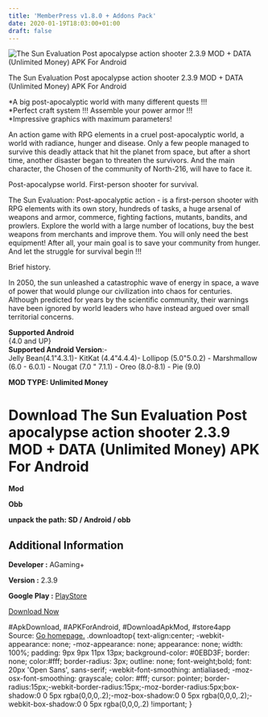 ```yaml
---
title: 'MemberPress v1.8.0 + Addons Pack'
date: 2020-01-19T18:03:00+01:00
draft: false
---
```


![The Sun Evaluation Post apocalypse action shooter 2.3.9 MOD + DATA (Unlimited Money) APK For Android](https://i1.wp.com/apkhome.net/wp-content/uploads/2020/01/The-Sun-Evaluation-Post-apocalypse-action-shooter-2.3.9-MOD-DATA-Unlimited-Money.png "The Sun Evaluation Post apocalypse action shooter 2.3.9 MOD + DATA (Unlimited Money) APK For Android")

  

The Sun Evaluation Post apocalypse action shooter 2.3.9 MOD + DATA (Unlimited Money) APK For Android

\*A big post-apocalyptic world with many different quests !!!  
\*Perfect craft system !!! Assemble your power armor !!!  
\*Impressive graphics with maximum parameters!

An action game with RPG elements in a cruel post-apocalyptic world, a world with radiance, hunger and disease. Only a few people managed to survive this deadly attack that hit the planet from space, but after a short time, another disaster began to threaten the survivors. And the main character, the Chosen of the community of North-216, will have to face it.

Post-apocalypse world. First-person shooter for survival.

The Sun Evaluation: Post-apocalyptic action - is a first-person shooter with RPG elements with its own story, hundreds of tasks, a huge arsenal of weapons and armor, commerce, fighting factions, mutants, bandits, and prowlers. Explore the world with a large number of locations, buy the best weapons from merchants and improve them. You will only need the best equipment! After all, your main goal is to save your community from hunger. And let the struggle for survival begin !!!

Brief history.

In 2050, the sun unleashed a catastrophic wave of energy in space, a wave of power that would plunge our civilization into chaos for centuries. Although predicted for years by the scientific community, their warnings have been ignored by world leaders who have instead argued over small territorial concerns.

**Supported Android**  
{4.0 and UP}  
**Supported Android Version**:-  
Jelly Bean(4.1"4.3.1)- KitKat (4.4"4.4.4)- Lollipop (5.0"5.0.2) - Marshmallow (6.0 - 6.0.1) - Nougat (7.0 " 7.1.1) - Oreo (8.0-8.1) - Pie (9.0)

**MOD TYPE: Unlimited Money**

Download The Sun Evaluation Post apocalypse action shooter 2.3.9 MOD + DATA (Unlimited Money) APK For Android
=============================================================================================================

**Mod**

**Obb**

**unpack the path: SD / Android / obb**

Additional Information
----------------------

**Developer :** AGaming+

**Version :** 2.3.9

**Google Play :** [PlayStore](https://play.google.com/store/apps/details?id=com.agaming.thesun)

  

[Download Now](https://store4app.co/post/the-sun-evaluation-post-apocalypse-action-shooter-2-3-9-mod-data-unlimited-money-apk-for-android_1579454007)

  
#ApkDownload, #APKForAndroid, #DownloadApkMod, #store4app  
Source: [Go homepage.](https://store4app.co/post/the-sun-evaluation-post-apocalypse-action-shooter-2-3-9-mod-data-unlimited-money-apk-for-android_1579454007) .downloadtop{ text-align:center; -webkit-appearance: none; -moz-appearance: none; appearance: none; width: 100%; padding: 9px 9px 11px 13px; background-color: #0EBD3F; border: none; color:#fff; border-radius: 3px; outline: none; font-weight;bold; font: 20px 'Open Sans', sans-serif; -webkit-font-smoothing: antialiased; -moz-osx-font-smoothing: grayscale; color: #fff; cursor: pointer; border-radius:15px;-webkit-border-radius:15px;-moz-border-radius:5px;box-shadow:0 0 5px rgba(0,0,0,.2);-moz-box-shadow:0 0 5px rgba(0,0,0,.2);-webkit-box-shadow:0 0 5px rgba(0,0,0,.2) !important; }